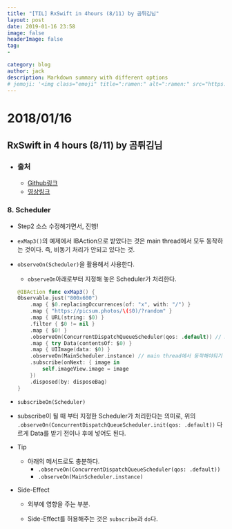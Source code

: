 ```yaml
---
title: "[TIL] RxSwift in 4hours (8/11) by 곰튀김님"
layout: post
date: 2019-01-16 23:58
image: false
headerImage: false
tag:
-

category: blog
author: jack
description: Markdown summary with different options
# jemoji: '<img class="emoji" title=":ramen:" alt=":ramen:" src="https://assets.github.com/images/icons/emoji/unicode/1f35c.png" height="20" width="20" align="absmiddle">'
---
```


# 2018/01/16

## RxSwift in 4 hours (8/11) by 곰튀김님

- ### 출처

  - [Github링크](https://github.com/iamchiwon/RxSwift_In_4_Hours)
  - [영상링크](https://youtu.be/2uumx7Vzidc)

### 8. Scheduler

- Step2 소스 수정해가면서, 진행!
- `exMap3()`의 예제에서 IBAction으로 받았다는 것은 main thread에서 모두 동작하는 것이다. 즉, 비동기 처리가 안되고 있다는 것.

- `observeOn(Scheduler)`을 활용해서 사용한다.

  - `observeOn`아래로부터 지정해 놓은 Scheduler가 처리한다.

  ```swift
  @IBAction func exMap3() {
  Observable.just("800x600")
      .map { $0.replacingOccurrences(of: "x", with: "/") }
      .map { "https://picsum.photos/\($0)/?random" }
      .map { URL(string: $0) }
      .filter { $0 != nil }
      .map { $0! }
      .observeOn(ConcurrentDispatchQueueScheduler(qos: .default)) // Data를 받는 부분
      .map { try Data(contentsOf: $0) }
      .map { UIImage(data: $0) }
      .observeOn(MainScheduler.instance) // main thread에서 동작해야되기 때문에!
      .subscribe(onNext: { image in
          self.imageView.image = image
      })
      .disposed(by: disposeBag)
  }
  ```

-  `subscribeOn(Scheduler)`

  - subscribe이 될 때 부터 지정한 Scheduler가 처리한다는 의미로, 위의 `.observeOn(ConcurrentDispatchQueueScheduler.init(qos: .default))` 다르게 Data를 받기 전이나 후에 넣어도 된다.

- Tip

  - 아래의 메서드로도 충분하다.
    - `.observeOn(ConcurrentDispatchQueueScheduler(qos: .default))`
    - `.observeOn(MainScheduler.instance)`

- Side-Effect

  - 외부에 영향을 주는 부분.

  - Side-Effect를 허용해주는 것은 `subscribe`과 `do`다.

### 
